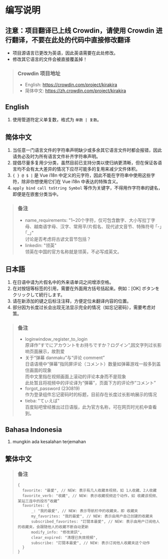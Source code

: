 # 编写说明

## 注意：项目翻译已上线 Crowdin，请使用 Crowdin 进行翻译，不要在此处的代码中直接修改翻译
* 项目源语言已更改为英语，因此英语需要在此处修改。
* 修改其它语言的文件会被直接覆盖掉！

> ### Crowdin 项目地址
> * English: https://crowdin.com/project/kirakira
> * 简体中文: https://zh.crowdin.com/project/kirakira

## English
1. 使用管道符定义单复数，格式为 `单数 | 复数`。

## 简体中文
1. 当任意一门语言文件的字符串声明缺少或多余其它语言文件时都会报错，因此请务必及时为所有语言文件补齐字符串声明。
2. 提倡尽量多复用少分类，虽然目前已支持分类以使归纳更清晰，但在保证各语言均不会有太大差异的情况下应尽可能多的复用来减少文件体积。
3. `{ } @ $ |` 是 Vue i18n 中定义的元字符，因此不能在字符串中使用这些字符，除非你想使用它们在 Vue i18n 中表达的特殊含义。
4. `apply bind call toString Symbol` 等作为关键字，不得用作字符串的键名，即便是在嵌套分类当中。

> ### 备注
> * name_requirements: "1~20个字符，仅可包含数字、大小写拉丁字母、越南语字母、汉字、常用平/片假名、现代谚文音节、特殊符号 ｢-｣ ｢_｣"\
> 讨论是否考虑将古谚文音节包括？
> * linkedin: "领英"\
> 领英在中国的官方名称就是领英，不必写成英文。

## 日本語
1. 在日语中请为片假名中的外来语单词之间增添空格。
2. 在对按钮等标签的引用，需要在外面用方括号括起来。例如：[OK] ボタンをクリックして続行します。
3. 请在新添加的键之后标注注释，方便定位未翻译内容的位置。
4. 部分因为长度过长会出现无法显示完全的情况（如忘记密码），需要考虑对策。

> ### 备注
> * loginwindow_register_to_login\
> 原译作“すでにアカウントをお持ちですか？ログイン”,因文字列过长影响页面展示，故割爱
> * 关于“弹幕 danmaku”与“评论 comment”\
> 日语语境中“弾幕”指同屏评论（コメント）数量如弹幕游戏一般多到盖住画面的现象\
> 而中文里指在视频画面上滚动的评论本身而不是现象\
> 此处暂且将视频中的评论译为“弾幕”，页面下方的评论作“コメント”
> * forgot_password (230819)\
> 作为登录组件忘记密码时的标题，目前存在长度过长影响展示的情况
> * tieba: "てぃえば"\
> 百度贴吧曾经推出过日语版，此为官方名称，可在网页时光机中查看到。

## Bahasa Indonesia
1. mungkin ada kesalahan terjemahan

## 繁体中文
> ### 备注
> ```json5
> {
> 	favorite: "最愛", // NEW: 表示有几人收藏本视频，如 1人收藏、2人收藏
> 	favorite_verb: "收藏", // NEW: 表示收藏视频这个动作，如 收藏该视频、某站三连中的投币“收藏”
> 	favorites: {
> 		_: "我的最愛", // NEW: 表示导航栏中的收藏夹，即 收藏夹
> 		my_favorites: "我的最愛", // NEW: 表示由用户自己创建的收藏夹
> 		subscribed_favorites: "訂閱本最愛", // NEW: 表示由用户订阅他人的收藏夹，会跟随他人的收藏不断自动更新
> 		modify_info: "修改資訊",
> 		clear_expired: "清理已失效視頻",
> 		subscribe: "訂閱本最愛", // NEW: 表示订阅他人收藏夹这个动作
> 	}
> }
> ```
